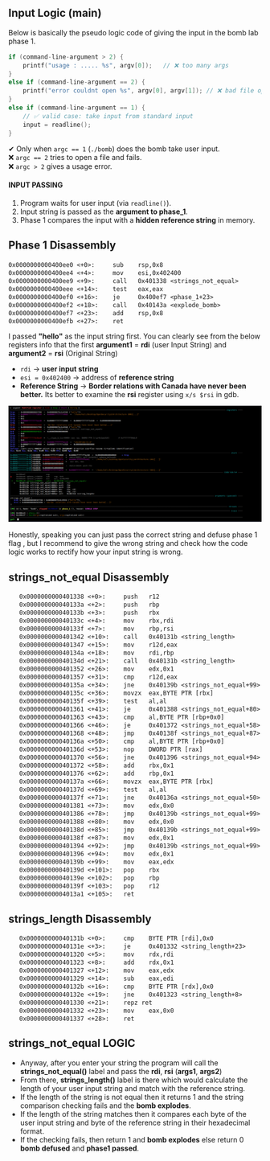
## Input Logic (main)

Below is basically the pseudo logic code of giving the input in the bomb lab phase 1.

```c
if (command-line-argument > 2) {
    printf("usage : ..... %s", argv[0]);   // ❌ too many args
}
else if (command-line-argument == 2) {
    printf("error couldnt open %s", argv[0], argv[1]); // ❌ bad file open
}
else if (command-line-argument == 1) {
    // ✅ valid case: take input from standard input
    input = readline();
}
```

✔ Only when `argc == 1` (`./bomb`) does the bomb take user input.  
❌ `argc == 2` tries to open a file and fails.  
❌ `argc > 2` gives a usage error.

#### INPUT PASSING

1. Program waits for user input (via `readline()`).    
2. Input string is passed as the **argument to phase_1**.
3. Phase 1 compares the input with a **hidden reference string** in memory.

## Phase 1 Disassembly

```gdb
0x0000000000400ee0 <+0>:     sub    rsp,0x8
0x0000000000400ee4 <+4>:     mov    esi,0x402400
0x0000000000400ee9 <+9>:     call   0x401338 <strings_not_equal>
0x0000000000400eee <+14>:    test   eax,eax
0x0000000000400ef0 <+16>:    je     0x400ef7 <phase_1+23>
0x0000000000400ef2 <+18>:    call   0x40143a <explode_bomb>
0x0000000000400ef7 <+23>:    add    rsp,0x8
0x0000000000400efb <+27>:    ret
```


I passed **"hello"** as the input string first. You can clearly see from the below registers info that the first **argument1** = **rdi** (user Input String) and **argument2** = **rsi** (Original String)

- `rdi` -> **user input string**
- `esi = 0x402400` → address of **reference string** 
- **Reference String** -> **Border relations with Canada have never been better.** Its better to examine the **rsi** register using `x/s $rsi` in gdb.


![Phase 1 Image](./Images/img1.png)

Honestly, speaking you can just pass the correct string and defuse phase 1 flag , but I recommend to give the wrong string and check how the code logic works to rectify how your input string is wrong. 

## strings_not_equal Disassembly

```gdb
   0x0000000000401338 <+0>:     push   r12
   0x000000000040133a <+2>:     push   rbp
   0x000000000040133b <+3>:     push   rbx
   0x000000000040133c <+4>:     mov    rbx,rdi
   0x000000000040133f <+7>:     mov    rbp,rsi
   0x0000000000401342 <+10>:    call   0x40131b <string_length>
   0x0000000000401347 <+15>:    mov    r12d,eax
   0x000000000040134a <+18>:    mov    rdi,rbp
   0x000000000040134d <+21>:    call   0x40131b <string_length>
   0x0000000000401352 <+26>:    mov    edx,0x1
   0x0000000000401357 <+31>:    cmp    r12d,eax
   0x000000000040135a <+34>:    jne    0x40139b <strings_not_equal+99>
   0x000000000040135c <+36>:    movzx  eax,BYTE PTR [rbx]
   0x000000000040135f <+39>:    test   al,al
   0x0000000000401361 <+41>:    je     0x401388 <strings_not_equal+80>
   0x0000000000401363 <+43>:    cmp    al,BYTE PTR [rbp+0x0]
   0x0000000000401366 <+46>:    je     0x401372 <strings_not_equal+58>
   0x0000000000401368 <+48>:    jmp    0x40138f <strings_not_equal+87>
   0x000000000040136a <+50>:    cmp    al,BYTE PTR [rbp+0x0]
   0x000000000040136d <+53>:    nop    DWORD PTR [rax]
   0x0000000000401370 <+56>:    jne    0x401396 <strings_not_equal+94>
   0x0000000000401372 <+58>:    add    rbx,0x1
   0x0000000000401376 <+62>:    add    rbp,0x1
   0x000000000040137a <+66>:    movzx  eax,BYTE PTR [rbx]
   0x000000000040137d <+69>:    test   al,al
   0x000000000040137f <+71>:    jne    0x40136a <strings_not_equal+50>
   0x0000000000401381 <+73>:    mov    edx,0x0
   0x0000000000401386 <+78>:    jmp    0x40139b <strings_not_equal+99>
   0x0000000000401388 <+80>:    mov    edx,0x0
   0x000000000040138d <+85>:    jmp    0x40139b <strings_not_equal+99>
   0x000000000040138f <+87>:    mov    edx,0x1
   0x0000000000401394 <+92>:    jmp    0x40139b <strings_not_equal+99>
   0x0000000000401396 <+94>:    mov    edx,0x1
   0x000000000040139b <+99>:    mov    eax,edx
   0x000000000040139d <+101>:   pop    rbx
   0x000000000040139e <+102>:   pop    rbp
   0x000000000040139f <+103>:   pop    r12
   0x00000000004013a1 <+105>:   ret
```


## strings_length Disassembly

```gdb
   0x000000000040131b <+0>:     cmp    BYTE PTR [rdi],0x0
   0x000000000040131e <+3>:     je     0x401332 <string_length+23>
   0x0000000000401320 <+5>:     mov    rdx,rdi
   0x0000000000401323 <+8>:     add    rdx,0x1
   0x0000000000401327 <+12>:    mov    eax,edx
   0x0000000000401329 <+14>:    sub    eax,edi
   0x000000000040132b <+16>:    cmp    BYTE PTR [rdx],0x0
   0x000000000040132e <+19>:    jne    0x401323 <string_length+8>
   0x0000000000401330 <+21>:    repz ret
   0x0000000000401332 <+23>:    mov    eax,0x0
   0x0000000000401337 <+28>:    ret
```


## strings_not_equal LOGIC

- Anyway, after you enter your string the program will call the **strings_not_equal()** label and pass the **rdi**, **rsi** (**args1**, **args2**)
- From there, **strings_length()** label is there which would calculate the length of your user input string and match with the reference string. 
- If the length of the string is not equal then it returns 1 and the string comparison checking fails and the **bomb explodes**.
- If the length of the string matches then it compares each byte of the user input string and byte of the reference string in their hexadecimal format. 
- If the checking fails, then return 1 and **bomb explodes** else return 0 **bomb defused** and **phase1 passed**.